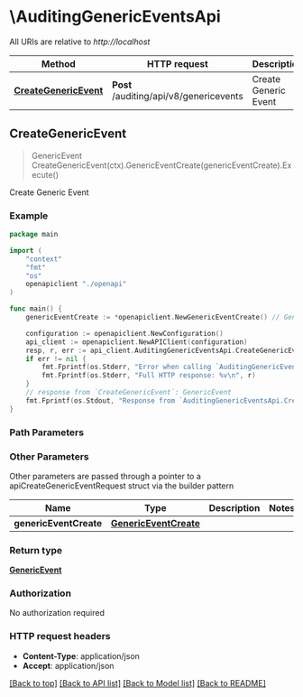 # \AuditingGenericEventsApi

All URIs are relative to *http://localhost*

Method | HTTP request | Description
------------- | ------------- | -------------
[**CreateGenericEvent**](AuditingGenericEventsApi.md#CreateGenericEvent) | **Post** /auditing/api/v8/genericevents | Create Generic Event



## CreateGenericEvent

> GenericEvent CreateGenericEvent(ctx).GenericEventCreate(genericEventCreate).Execute()

Create Generic Event



### Example

```go
package main

import (
    "context"
    "fmt"
    "os"
    openapiclient "./openapi"
)

func main() {
    genericEventCreate := *openapiclient.NewGenericEventCreate() // GenericEventCreate | 

    configuration := openapiclient.NewConfiguration()
    api_client := openapiclient.NewAPIClient(configuration)
    resp, r, err := api_client.AuditingGenericEventsApi.CreateGenericEvent(context.Background()).GenericEventCreate(genericEventCreate).Execute()
    if err != nil {
        fmt.Fprintf(os.Stderr, "Error when calling `AuditingGenericEventsApi.CreateGenericEvent``: %v\n", err)
        fmt.Fprintf(os.Stderr, "Full HTTP response: %v\n", r)
    }
    // response from `CreateGenericEvent`: GenericEvent
    fmt.Fprintf(os.Stdout, "Response from `AuditingGenericEventsApi.CreateGenericEvent`: %v\n", resp)
}
```

### Path Parameters



### Other Parameters

Other parameters are passed through a pointer to a apiCreateGenericEventRequest struct via the builder pattern


Name | Type | Description  | Notes
------------- | ------------- | ------------- | -------------
 **genericEventCreate** | [**GenericEventCreate**](GenericEventCreate.md) |  | 

### Return type

[**GenericEvent**](GenericEvent.md)

### Authorization

No authorization required

### HTTP request headers

- **Content-Type**: application/json
- **Accept**: application/json

[[Back to top]](#) [[Back to API list]](../README.md#documentation-for-api-endpoints)
[[Back to Model list]](../README.md#documentation-for-models)
[[Back to README]](../README.md)

